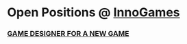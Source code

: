 # Open Positions @ [InnoGames](https://www.innogames.com/career?s=github_jobs_repo)

### [GAME DESIGNER FOR A NEW GAME](game-designer-for-a-new-game.md)
